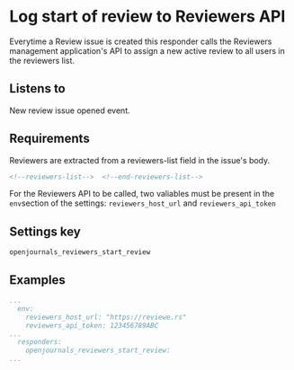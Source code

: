 Log start of review to Reviewers API
====================================

Everytime a Review issue is created this responder calls the Reviewers management application's API to assign a new active review to all users in the reviewers list.

## Listens to

New review issue opened event.

## Requirements

Reviewers are extracted from a reviewers-list field in the issue's body.

```html
<!--reviewers-list-->  <!--end-reviewers-list-->
```

For the Reviewers API to be called, two valiables must be present in the `env`section of the settings:
`reviewers_host_url` and `reviewers_api_token`

## Settings key

`openjournals_reviewers_start_review`


## Examples

```yaml
...
  env:
    reviewers_host_url: "https://reviewe.rs"
    reviewers_api_token: 123456789ABC
...
  responders:
    openjournals_reviewers_start_review:
...
```
